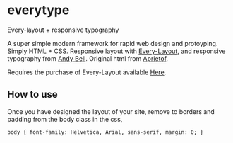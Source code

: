 # everytype
Every-layout + responsive typography

A super simple modern framework for rapid web design and protoyping. Simply HTML + CSS. Responsive layout with [Every-Layout](https://every-layout.dev), and responsive typography from [Andy Bell](https://piccalil.li/tutorial/improve-the-readability-of-the-content-on-your-website/). Original html from [Aprietof](https://github.com/aprietof/every-layout).

Requires the purchase of Every-Layout available [Here](https://every-layout.dev).

## How to use

Once you have designed the layout of your site, remove to borders and padding from the body class in the css, 

``
body {
  font-family: Helvetica, Arial, sans-serif,
  margin: 0;
}
``

